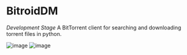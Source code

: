 # BitroidDM
*Development Stage* A BitTorrent client for searching and downloading torrent files in python.

![image](https://github.com/user-attachments/assets/0aa68aab-1b33-43dc-b57a-866f1e9fa707)
![image](https://github.com/user-attachments/assets/39a35656-e132-451e-99e5-fac2ede46829)
